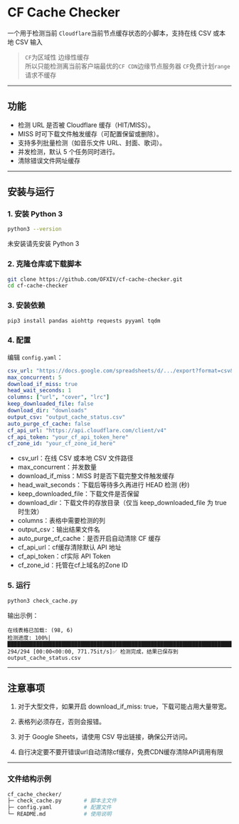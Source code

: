 # CF Cache Checker

一个用于检测当前 `Cloudflare`当前节点缓存状态的小脚本，支持在线 CSV 或本地 CSV 输入
> `CF`为区域性 边缘性缓存  
> 所以只能检测离当前客户端最优的`CF CDN`边缘节点服务器
> `CF`免费计划`range`请求不缓存

---

## 功能

- 检测 URL 是否被 Cloudflare 缓存（HIT/MISS）。
- MISS 时可下载文件触发缓存（可配置保留或删除）。
- 支持多列批量检测（如音乐文件 URL、封面、歌词）。
- 并发检测，默认 5 个任务同时进行。
- 清除错误文件网址缓存

---

## 安装与运行

### 1. 安装 Python 3

```bash
python3 --version
```
未安装请先安装 Python 3
### 2. 克隆仓库或下载脚本
```bash
git clone https://github.com/OFXIV/cf-cache-checker.git
cd cf-cache-checker
```
### 3. 安装依赖
```bash
pip3 install pandas aiohttp requests pyyaml tqdm
```
### 4. 配置
编辑 `config.yaml`：

```yaml
csv_url: "https://docs.google.com/spreadsheets/d/.../export?format=csv&gid=0"
max_concurrent: 5
download_if_miss: true
head_wait_seconds: 1
columns: ["url", "cover", "lrc"]
keep_downloaded_file: false
download_dir: "downloads"
output_csv: "output_cache_status.csv"
auto_purge_cf_cache: false 
cf_api_url: "https://api.cloudflare.com/client/v4"  
cf_api_token: "your_cf_api_token_here"             
cf_zone_id: "your_cf_zone_id_here"                 
```
- csv_url：在线 CSV 或本地 CSV 文件路径
- max_concurrent：并发数量
- download_if_miss：MISS 时是否下载完整文件触发缓存
- head_wait_seconds：下载后等待多久再进行 HEAD 检测 (秒)
- keep_downloaded_file：下载文件是否保留
- download_dir：下载文件的存放目录（仅当 keep_downloaded_file 为 true 时生效）
- columns：表格中需要检测的列
- output_csv：输出结果文件名
- auto_purge_cf_cache：是否开启自动清除 CF 缓存
- cf_api_url：cf缓存清除默认 API 地址
- cf_api_token：cf实际 API Token
- cf_zone_id：托管在cf上域名的Zone ID
### 5. 运行
```bash
python3 check_cache.py
```
输出示例：
```arduino
在线表格已加载: (98, 6)
检测进度: 100%|███████████████████████████████████████████████████████████████████████████████████████████████████████████| 294/294 [00:00<00:00, 771.75it/s]✅ 检测完成，结果已保存到 output_cache_status.csv
```
---
## 注意事项

1. 对于大型文件，如果开启 download_if_miss: true，下载可能占用大量带宽。

2. 表格列必须存在，否则会报错。

3. 对于 Google Sheets，请使用 CSV 导出链接，确保公开访问。

4. 自行决定要不要开错误url自动清除cf缓存，免费CDN缓存清除API调用有限
---
### 文件结构示例
```bash
cf_cache_checker/
├─ check_cache.py       # 脚本主文件
├─ config.yaml          # 配置文件
└─ README.md            # 使用说明

```



